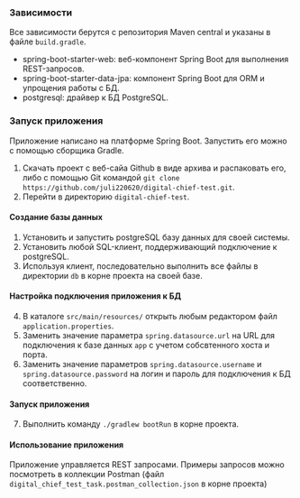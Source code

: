 ### Зависимости

Все зависимости берутся с репозитория Maven central и указаны в файле `build.gradle`.
 - spring-boot-starter-web: веб-компонент Spring Boot для выполнения REST-запросов.
 - spring-boot-starter-data-jpa: компонент Spring Boot для ORM и упрощения работы с БД.
 - postgresql: драйвер к БД PostgreSQL.

### Запуск приложения

Приложение написано на платформе Spring Boot. Запустить его можно с помощью сборщика Gradle.

1. Скачать проект с веб-сайа Github в виде архива и распаковать его, либо с помощью Git командой `git clone https://github.com/juli220620/digital-chief-test.git`.
2. Перейти в директорию `digital-chief-test`.

#### Создание базы данных

1. Установить и запустить postgreSQL базу данных для своей системы.
2. Установить любой SQL-клиент, поддерживающий подключение к postgreSQL.
3. Используя клиент, последовательно выполнить все файлы в директории `db` в корне проекта на своей базе.

#### Настройка подключения приложения к БД
4. В каталоге `src/main/resources/` открыть любым редактором файл `application.properties`.
5. Заменить значение параметра `spring.datasource.url` на URL для подключения к базе данных `app` с учетом собсвтенного хоста и порта.
6. Заменить значение параметров `spring.datasource.username` и `spring.datasource.password` на логин и пароль для подключения к БД соответственно.

#### Запуск приложения
7. Выполнить команду `./gradlew bootRun` в корне проекта.

#### Использование приложения

Приложение управляется REST запросами. Примеры запросов можно посмотреть в коллекции Postman (файл `digital_chief_test_task.postman_collection.json` в корне проекта) 

